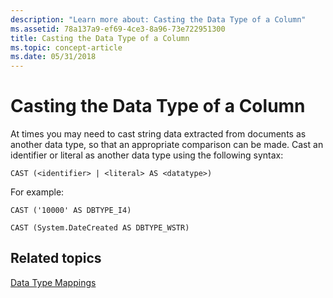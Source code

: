 ```yaml
---
description: "Learn more about: Casting the Data Type of a Column"
ms.assetid: 78a137a9-ef69-4ce3-8a96-73e722951300
title: Casting the Data Type of a Column
ms.topic: concept-article
ms.date: 05/31/2018
---
```


# Casting the Data Type of a Column

At times you may need to cast string data extracted from documents as another data type, so that an appropriate comparison can be made. Cast an identifier or literal as another data type using the following syntax:


```
CAST (<identifier> | <literal> AS <datatype>)
```



For example:


```
CAST ('10000' AS DBTYPE_I4)
            
CAST (System.DateCreated AS DBTYPE_WSTR)
```



## Related topics

<dl> <dt>

[Data Type Mappings](-search-sql-datatypemappings.md)
</dt> </dl>

 

 



